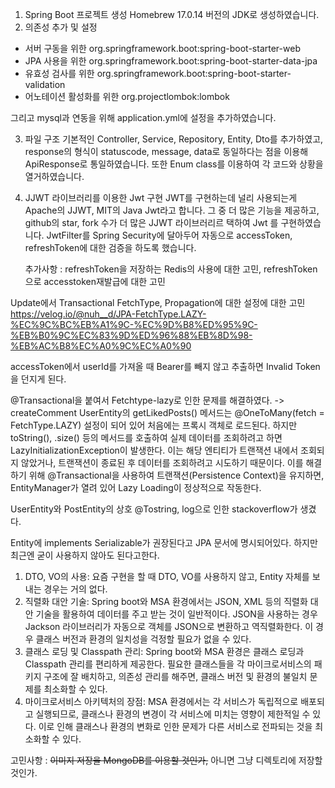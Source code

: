 1. Spring Boot 프로젝트 생성
   Homebrew 17.0.14 버전의 JDK로 생성하였습니다.
2. 의존성 추가 및 설정
  <ul>
  <li>서버 구동을 위한 org.springframework.boot:spring-boot-starter-web</li>
  <li>JPA 사용을 위한 org.springframework.boot:spring-boot-starter-data-jpa</li>
  <li>유효성 검사를 위한 org.springframework.boot:spring-boot-starter-validation</li>
  <li>어노테이션 활성화를 위한 org.projectlombok:lombok</li>
  </ul>
 그리고 mysql과 연동을 위해 application.yml에 설정을 추가하였습니다.

3. 파일 구조
   기본적인 Controller, Service, Repository, Entity, Dto를 추가하였고, response의 형식이 statuscode, message, data로 동일하다는 점을 이용해 ApiResponse로 통일하였습니다. 또한 Enum class를 이용하여 각 코드와 상황을 열거하였습니다.

4. JJWT 라이브러리를 이용한 Jwt 구현
   JWT를 구현하는데 널리 사용되는게 Apache의 JJWT, MIT의 Java Jwt라고 합니다. 그 중 더 많은 기능을 제공하고, github의 star, fork 수가 더 많은 JJWT 라이브러리르 택하여 Jwt 를 구현하였습니다.
   JwtFilter를 Spring Security에 달아두어 자동으로 accessToken, refreshToken에 대한 검증을 하도록 했습니다.

    추가사항 : refreshToken을 저장하는 Redis의 사용에 대한 고민, refreshToken으로 accesstoken재발급에 대한 고민

Update에서 Transactional FetchType, Propagation에 대한 설정에 대한 고민
https://velog.io/@nuh__d/JPA-FetchType.LAZY-%EC%9C%BC%EB%A1%9C-%EC%9D%B8%ED%95%9C-%EB%B0%9C%EC%83%9D%ED%96%88%EB%8D%98-%EB%AC%B8%EC%A0%9C%EC%A0%90

accessToken에서 userId를 가져올 때 Bearer를 빼지 않고 추출하면 Invalid Token을 던지게 된다.

@Transactional을 붙여서 Fetchtype-lazy로 인한 문제를 해결하였다. -> createComment
UserEntity의 getLikedPosts() 메서드는 @OneToMany(fetch = FetchType.LAZY) 설정이 되어 있어 처음에는 프록시 객체로 로드된다.
하지만 toString(), .size() 등의 메서드를 호출하여 실제 데이터를 조회하려고 하면 LazyInitializationException이 발생한다.
이는 해당 엔티티가 트랜잭션 내에서 조회되지 않았거나, 트랜잭션이 종료된 후 데이터를 조회하려고 시도하기 때문이다.
이를 해결하기 위해 @Transactional을 사용하여 트랜잭션(Persistence Context)을 유지하면, EntityManager가 열려 있어 Lazy Loading이 정상적으로 작동한다.

UserEntity와 PostEntity의 상호 @Tostring, log으로 인한 stackoverflow가 생겼다.

Entity에 implements Serializable가 권장된다고 JPA 문서에 명시되어있다.
하지만 최근엔 굳이 사용하지 않아도 된다고한다.

1. DTO, VO의 사용:
   요즘 구현을 할 때 DTO, VO를 사용하지 않고, Entity 자체를 보내는 경우는 거의 없다.
2. 직렬화 대안 기술:
   Spring boot와 MSA 환경에서는 JSON, XML 등의 직렬화 대안 기술을 활용하여 데이터를 주고 받는 것이 일반적이다.
   JSON을 사용하는 경우 Jackson 라이브러리가 자동으로 객체를 JSON으로 변환하고 역직렬화한다. 이 경우 클래스 버전과 환경의 일치성을 걱정할 필요가 없을 수 있다.
3. 클래스 로딩 및 Classpath 관리:
   Spring boot와 MSA 환경은 클래스 로딩과 Classpath 관리를 편리하게 제공한다.
   필요한 클래스들을 각 마이크로서비스의 패키지 구조에 잘 배치하고, 의존성 관리를 해주면, 클래스 버전 및 환경의 불일치 문제를 최소화할 수 있다.
4. 마이크로서비스 아키텍처의 장점:
   MSA 환경에서는 각 서비스가 독립적으로 배포되고 실행되므로, 클래스나 환경의 변경이 각 서비스에 미치는 영향이 제한적일 수 있다.
   이로 인해 클래스나 환경의 변화로 인한 문제가 다른 서비스로 전파되는 것을 최소화할 수 있다.

고민사항 : ~~이미지 저장을 MongoDB를 이용할 것인가,~~ 아니면 그냥 디렉토리에 저장할 것인가.
